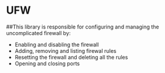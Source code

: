 # UFW

##This library is responsible for configuring and managing the uncomplicated firewall by:
* Enabling and disabling the firewall
* Adding, removing and listing firewal rules
* Resetting the firewall and deleting all the rules
* Opening and closing ports
